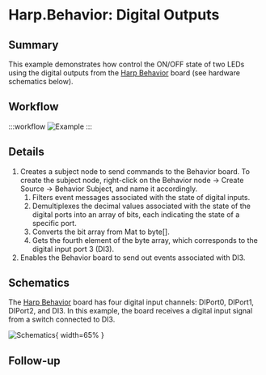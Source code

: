 # Harp.Behavior: Digital Outputs

## Summary
This example demonstrates how control the ON/OFF state of two LEDs using the digital outputs from the [Harp Behavior](https://harp-tech.org/api/Harp.Behavior.html) board (see hardware schematics below). 

## Workflow

:::workflow
![Example](~/workflows/examples.starter/Harp/Behavior/DigitalOutputs/DigitalOutputs.bonsai)
:::



## Details
1. Creates a subject node to send commands to the Behavior board. To create the subject node, right-click on the Behavior node -> Create Source -> Behavior Subject, and name it accordingly. 
    1. Filters event messages associated with the state of digital inputs. 
    2. Demultiplexes the decimal values associated with the state of the digital ports into an array of bits, each indicating the state of a specific port.
    3. Converts the bit array from Mat to byte[].
    4. Gets the fourth element of the byte array, which corresponds to the digital input port 3 (DI3).
2. Enables the Behavior board to send out events associated with DI3.


## Schematics
The [Harp Behavior](https://harp-tech.org/api/Harp.Behavior.html) board has four digital input channels: DIPort0, DIPort1, DIPort2, and DI3. In this example, the board receives a digital input signal from a switch connected to DI3.

![Schematics](./DigitalInput.png){ width=65% }

## Follow-up



